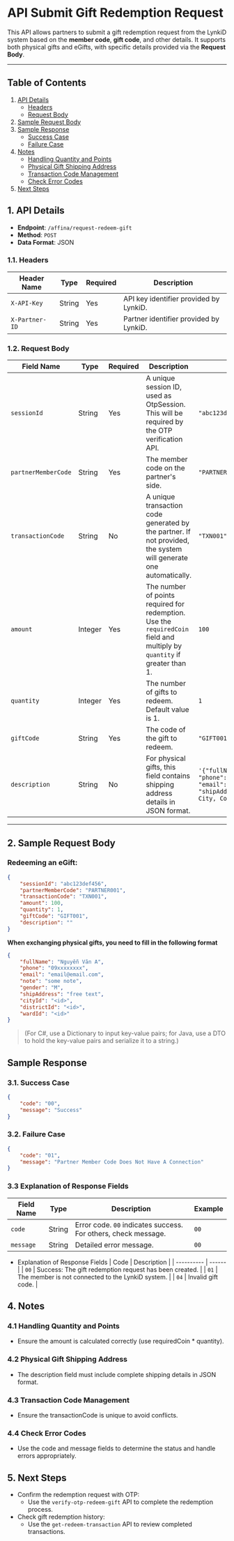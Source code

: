 # API Submit Gift Redemption Request

This API allows partners to submit a gift redemption request from the LynkiD system based on the **member code**, **gift code**, and other details. It supports both physical gifts and eGifts, with specific details provided via the **Request Body**.

---

## Table of Contents

1. [API Details](#api-details)
    - [Headers](#headers)
    - [Request Body](#request-body)
2. [Sample Request Body](#request)
3. [Sample Response](#response)
    - [Success Case](#success)
    - [Failure Case](#failure)
4. [Notes](#note)
    - [Handling Quantity and Points](#note-1)
    - [Physical Gift Shipping Address](#note-2)
    - [Transaction Code Management](#note-3)
    - [Check Error Codes](#note-4)
5. [Next Steps](#next-step)

## 1. API Details <a id="api-details"></a>

- **Endpoint**: `/affina/request-redeem-gift`
- **Method**: `POST`
- **Data Format**: JSON

### 1.1. Headers <a id="headers"></a>

| Header Name     | Type   | Required | Description                                   |
| --------------- | ------ | -------- | --------------------------------------------- |
| `X-API-Key`     | String | Yes      | API key identifier provided by LynkiD.        |
| `X-Partner-ID`  | String | Yes      | Partner identifier provided by LynkiD.        |

### 1.2. Request Body <a id="request-body"></a>

| Field Name          | Type    | Required | Description                                                                                                                | Example                                                                                                                                              |
| ------------------- | ------- | -------- | -------------------------------------------------------------------------------------------------------------------------- | ---------------------------------------------------------------------------------------------------------------------------------------------------- |
| `sessionId`         | String  | Yes      | A unique session ID, used as OtpSession. This will be required by the OTP verification API.                                 | `"abc123def456"`                                                                                                                                    |
| `partnerMemberCode` | String  | Yes      | The member code on the partner's side.                                                                                      | `"PARTNER001"`                                                                                                                                      |
| `transactionCode`   | String  | No       | A unique transaction code generated by the partner. If not provided, the system will generate one automatically.            | `"TXN001"`                                                                                                                                          |
| `amount`            | Integer | Yes      | The number of points required for redemption. Use the `requiredCoin` field and multiply by `quantity` if greater than 1.    | `100`                                                                                                                                               |
| `quantity`          | Integer | Yes      | The number of gifts to redeem. Default value is 1.                                                                          | `1`                                                                                                                                                 |
| `giftCode`          | String  | Yes      | The code of the gift to redeem.                                                                                            | `"GIFT001"`                                                                                                                                         |
| `description`       | String  | No       | For physical gifts, this field contains shipping address details in JSON format.                                            | `'{"fullName":"John Doe", "phone":"09xxxxxxxx", "email":"email@email.com", "shipAddress":"123 Street, City, Country", ...}'`                        |

---

## 2. Sample Request Body <a id="request"></a>

### Redeeming an eGift:

```json
{
    "sessionId": "abc123def456",
    "partnerMemberCode": "PARTNER001",
    "transactionCode": "TXN001",
    "amount": 100,
    "quantity": 1,
    "giftCode": "GIFT001",
    "description": ""
}
```

**When exchanging physical gifts, you need to fill in the following format**

```json
{
    "fullName": "Nguyễn Văn A",
    "phone": "09xxxxxxxx",
    "email": "email@email.com",
    "note": "some note",
    "gender": "M",
    "shipAddress": "free text",
    "cityId": "<id>",
    "districtId": "<id>",
    "wardId": "<id>"
}
```

> (For C#, use a Dictionary to input key-value pairs; for Java, use a DTO to hold the key-value pairs and serialize it to a string.)

## Sample Response <a id="response"></a>

### 3.1. Success Case <a id="success"></a>

```json
{
    "code": "00",
    "message": "Success"
}
```

### 3.2. Failure Case <a id="failure"></a>

```json
{
    "code": "01",
    "message": "Partner Member Code Does Not Have A Connection"
}
```

### 3.3 Explanation of Response Fields

| Field Name | Type   | Description                                                                  | Example |
| ---------- | ------ | ---------------------------------------------------------------------------- | ----- |
| `code`     | String | Error code. `00` indicates success. For others, check message.               | `00`  |
| `message`  | String | Detailed error message.                                                      | `00`  |

-   Explanation of Response Fields
    | Code | Description |
    | ---------- | ------ |
    | `00` | Success: The gift redemption request has been created. |
    | `01` | The member is not connected to the LynkiD system. |
    | `04` | Invalid gift code. |

## 4. Notes <a id="note"></a>

### 4.1 Handling Quantity and Points <a id="note-1"></a>

-   Ensure the amount is calculated correctly (use requiredCoin \* quantity).

### 4.2 Physical Gift Shipping Address <a id="note-2"></a>

-   The description field must include complete shipping details in JSON format.

### 4.3 Transaction Code Management <a id="note-3"></a>

-   Ensure the transactionCode is unique to avoid conflicts.

### 4.4 Check Error Codes <a id="note-4"></a>

-   Use the code and message fields to determine the status and handle errors appropriately.

## 5. Next Steps <a id="next-step"></a>

-   Confirm the redemption request with OTP:
    -   Use the `verify-otp-redeem-gift` API to complete the redemption process.
-   Check gift redemption history:
    -   Use the `get-redeem-transaction` API to review completed transactions.
